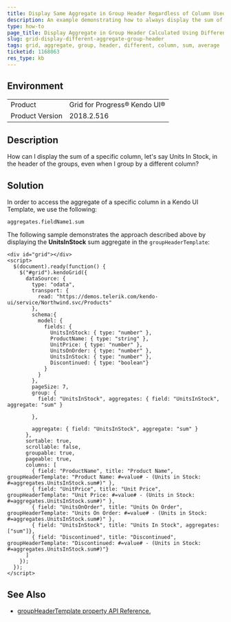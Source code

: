 ```yaml
---
title: Display Same Aggregate in Group Header Regardless of Column Used to Group By
description: An example demonstrating how to always display the sum of a particular column in the group header
type: how-to
page_title: Display Aggregate in Group Header Calculated Using Different Column | Kendo UI Grid
slug: grid-display-different-aggregate-group-header
tags: grid, aggregate, group, header, different, column, sum, average
ticketid: 1168063
res_type: kb
---
```


## Environment
<table>
 <tr>
  <td>Product</td>
  <td>Grid for Progress® Kendo UI®</td>
 </tr>
 <tr>
  <td>Product Version</td>
  <td>2018.2.516</td>
 </tr>
</table>

## Description

How can I display the sum of a specific column, let's say Units In Stock, in the header of the groups, even when I group by a different column?

## Solution

In order to access the aggregate of a specific column in a Kendo UI Template, we use the following:

```
aggregates.fieldName1.sum
```

The following sample demonstrates the approach described above by displaying the **UnitsInStock** sum aggregate in the `groupHeaderTemplate`:

```dojo
<div id="grid"></div>
<script>
  $(document).ready(function() {
    $("#grid").kendoGrid({
      dataSource: {
        type: "odata",
        transport: {
          read: "https://demos.telerik.com/kendo-ui/service/Northwind.svc/Products"
        },
        schema:{
          model: {
            fields: {
              UnitsInStock: { type: "number" },
              ProductName: { type: "string" },
              UnitPrice: { type: "number" },
              UnitsOnOrder: { type: "number" },
              UnitsInStock: { type: "number" },
              Discontinued: { type: "boolean"}
            }
          }
        },
        pageSize: 7,
        group: {
          field: "UnitsInStock", aggregates: { field: "UnitsInStock", aggregate: "sum" }

        },

        aggregate: { field: "UnitsInStock", aggregate: "sum" }
      },
      sortable: true,
      scrollable: false,
      groupable: true,
      pageable: true,
      columns: [
        { field: "ProductName", title: "Product Name", groupHeaderTemplate: "Product Name: #=value# - (Units in Stock: #=aggregates.UnitsInStock.sum#)" },
        { field: "UnitPrice", title: "Unit Price", groupHeaderTemplate: "Unit Price: #=value# - (Units in Stock: #=aggregates.UnitsInStock.sum#)" },
        { field: "UnitsOnOrder", title: "Units On Order", groupHeaderTemplate: "Units On Order: #=value# - (Units in Stock: #=aggregates.UnitsInStock.sum#)" },
        { field: "UnitsInStock", title: "Units In Stock", aggregates: ["sum"]},
        { field: "Discontinued", title: "Discontinued", groupHeaderTemplate: "Discontinued: #=value# - (Units in Stock: #=aggregates.UnitsInStock.sum#)"}
      ]
    });
  });
</script>
```

## See Also

* [groupHeaderTemplate property API Reference.](https://docs.telerik.com/kendo-ui/api/javascript/ui/grid/configuration/columns.groupheadertemplate#columns.groupHeaderTemplate)
